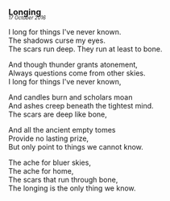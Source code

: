 ### Longing  
<p style="margin:0; margin-top: -1.25rem">  
  <em>  
    <small><small>17 October 2016</small></small>  
  </em>  
</p>  
  
I long for things I've never known.  
The shadows curse my eyes.  
The scars run deep. They run at least to bone.  
  
And though thunder grants atonement,  
Always questions come from other skies.  
I long for things I've never known,  
  
And candles burn and scholars moan  
And ashes creep beneath the tightest mind.  
The scars are deep like bone,  
  
And all the ancient empty tomes  
Provide no lasting prize,  
But only point to things we cannot know.  
  
The ache for bluer skies,  
The ache for home,  
The scars that run through bone,  
The longing is the only thing we know.   
